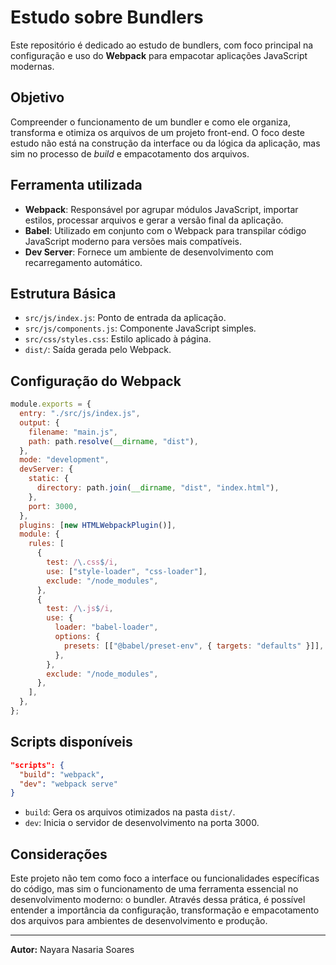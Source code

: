 # Estudo sobre Bundlers

Este repositório é dedicado ao estudo de bundlers, com foco principal na configuração e uso do **Webpack** para empacotar aplicações JavaScript modernas.

## Objetivo

Compreender o funcionamento de um bundler e como ele organiza, transforma e otimiza os arquivos de um projeto front-end. O foco deste estudo não está na construção da interface ou da lógica da aplicação, mas sim no processo de *build* e empacotamento dos arquivos.

## Ferramenta utilizada

- **Webpack**: Responsável por agrupar módulos JavaScript, importar estilos, processar arquivos e gerar a versão final da aplicação.
- **Babel**: Utilizado em conjunto com o Webpack para transpilar código JavaScript moderno para versões mais compatíveis.
- **Dev Server**: Fornece um ambiente de desenvolvimento com recarregamento automático.

## Estrutura Básica

- `src/js/index.js`: Ponto de entrada da aplicação.
- `src/js/components.js`: Componente JavaScript simples.
- `src/css/styles.css`: Estilo aplicado à página.
- `dist/`: Saída gerada pelo Webpack.

## Configuração do Webpack

```js
module.exports = {
  entry: "./src/js/index.js",
  output: {
    filename: "main.js",
    path: path.resolve(__dirname, "dist"),
  },
  mode: "development",
  devServer: {
    static: {
      directory: path.join(__dirname, "dist", "index.html"),
    },
    port: 3000,
  },
  plugins: [new HTMLWebpackPlugin()],
  module: {
    rules: [
      {
        test: /\.css$/i,
        use: ["style-loader", "css-loader"],
        exclude: "/node_modules",
      },
      {
        test: /\.js$/i,
        use: {
          loader: "babel-loader",
          options: {
            presets: [["@babel/preset-env", { targets: "defaults" }]],
          },
        },
        exclude: "/node_modules",
      },
    ],
  },
};
```

## Scripts disponíveis

```json
"scripts": {
  "build": "webpack",
  "dev": "webpack serve"
}
```

- `build`: Gera os arquivos otimizados na pasta `dist/`.
- `dev`: Inicia o servidor de desenvolvimento na porta 3000.

## Considerações

Este projeto não tem como foco a interface ou funcionalidades específicas do código, mas sim o funcionamento de uma ferramenta essencial no desenvolvimento moderno: o bundler. Através dessa prática, é possível entender a importância da configuração, transformação e empacotamento dos arquivos para ambientes de desenvolvimento e produção.

---

**Autor:** Nayara Nasaria Soares